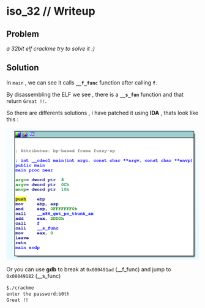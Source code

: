 # iso_32 // Writeup

## Problem

*a 32bit elf crackme
try to solve it :)*

## Solution

In `main` , we can see it calls **`__f_func`** function after calling **`f`**.

By disassembling the ELF we see , there is a **`__s_fun`** function and that return `Great !!`.

So there are differents solutions , i have patched it using **IDA** , thats look like this : 

![iso_32_screenshot_main](ida_iso_32.png) 

Or you can use **gdb** to break at `0x080491ad` (__f_func)  and jump to `0x08049182` (__s_func)

```
$./crackme 
enter the password:b0th
Great !!
```
